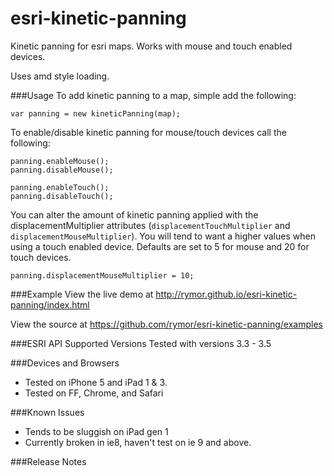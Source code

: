 esri-kinetic-panning
====================

Kinetic panning for esri maps.  Works with mouse and touch enabled devices.  

Uses amd style loading.

###Usage
To add kinetic panning to a map, simple add the following:

    var panning = new kineticPanning(map);

To enable/disable kinetic panning for mouse/touch devices call the following:

    panning.enableMouse();
    panning.disableMouse();
    
    panning.enableTouch();
    panning.disableTouch();
    
You can alter the amount of kinetic panning applied with the displacementMultiplier attributes (`displacementTouchMultiplier` and `displacementMouseMultiplier`).  You will tend to want a higher values when using a touch enabled device.  Defaults are set to 5 for mouse and 20 for touch devices.
    
    panning.displacementMouseMultiplier = 10;

###Example
View the live demo at http://rymor.github.io/esri-kinetic-panning/index.html

View the source at https://github.com/rymor/esri-kinetic-panning/examples

###ESRI API Supported Versions
Tested with versions 3.3 - 3.5

###Devices and Browsers
* Tested on iPhone 5 and iPad 1 & 3.
* Tested on FF, Chrome, and Safari

###Known Issues
* Tends to be sluggish on iPad gen 1
* Currently broken in ie8, haven't test on ie 9 and above.

###Release Notes

